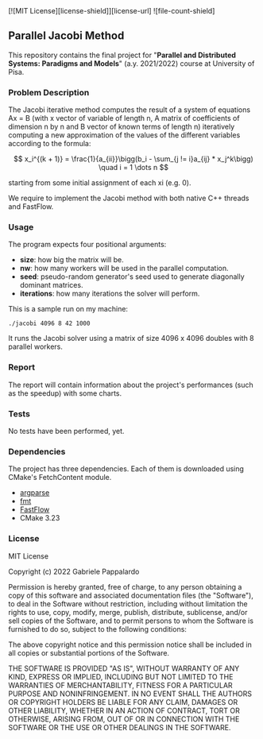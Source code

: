 <div id="top"></div>
[![MIT License][license-shield]][license-url]
![file-count-shield]

## Parallel Jacobi Method

This repository contains the final project for "__Parallel and Distributed Systems: Paradigms and Models__" (a.y. 2021/2022)
course at University of Pisa.

### Problem Description

The Jacobi iterative method computes the result of a system of equations Ax = B (with x vector of
variable of length n, A matrix of coefficients of dimension n by n and B vector of known terms of length
n) iteratively computing a new approximation of the values of the different variables according to the
formula:

$$
x_i^{(k + 1)} = \frac{1}{a_{ii}}\bigg(b_i - \sum_{j != i}a_{ij} * x_j^k\bigg) \quad i = 1 \dots n
$$

starting from some initial assignment of each xi (e.g. 0).

We require to implement the Jacobi method with both native C++ threads and FastFlow.

### Usage

The program expects four positional arguments:

* __size__: how big the matrix will be.
* __nw__: how many workers will be used in the parallel computation.
* __seed__: pseudo-random generator's seed used to generate diagonally dominant matrices.
* __iterations__: how many iterations the solver will perform.

This is a sample run on my machine:
```shell
./jacobi 4096 8 42 1000
```
It runs the Jacobi solver using a matrix of size 4096 x 4096 doubles with 8 parallel workers.

### Report

The report will contain information about the project's performances (such as the speedup) with some charts.

### Tests

No tests have been performed, yet.

### Dependencies

The project has three dependencies. Each of them is downloaded using CMake's FetchContent module.

* [argparse](https://github.com/p-ranav/argparse.git)
* [fmt](https://github.com/fmtlib/fmt.git)
* [FastFlow](https://github.com/fastflow/fastflow.git)
* CMake 3.23

### License

MIT License

Copyright (c) 2022 Gabriele Pappalardo

Permission is hereby granted, free of charge, to any person obtaining a copy
of this software and associated documentation files (the "Software"), to deal
in the Software without restriction, including without limitation the rights
to use, copy, modify, merge, publish, distribute, sublicense, and/or sell
copies of the Software, and to permit persons to whom the Software is
furnished to do so, subject to the following conditions:

The above copyright notice and this permission notice shall be included in all
copies or substantial portions of the Software.

THE SOFTWARE IS PROVIDED "AS IS", WITHOUT WARRANTY OF ANY KIND, EXPRESS OR
IMPLIED, INCLUDING BUT NOT LIMITED TO THE WARRANTIES OF MERCHANTABILITY,
FITNESS FOR A PARTICULAR PURPOSE AND NONINFRINGEMENT. IN NO EVENT SHALL THE
AUTHORS OR COPYRIGHT HOLDERS BE LIABLE FOR ANY CLAIM, DAMAGES OR OTHER
LIABILITY, WHETHER IN AN ACTION OF CONTRACT, TORT OR OTHERWISE, ARISING FROM,
OUT OF OR IN CONNECTION WITH THE SOFTWARE OR THE USE OR OTHER DEALINGS IN THE
SOFTWARE.